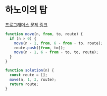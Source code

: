 # 하노이의 탑

[프로그래머스 문제 링크](https://programmers.co.kr/learn/courses/30/lessons/12946)

```javascript
function move(n, from, to, route) {
  if (n > 0) {
    move(n - 1, from, 6 - from - to, route);
    route.push([from, to]);
    move(n - 1, 6 - from - to, to, route);
  }
}

function solution(n) {
  const route = [];
  move(n, 1, 3, route);
  return route;
}
```
